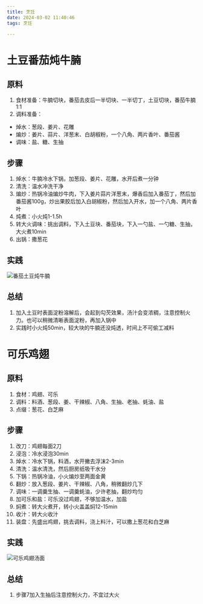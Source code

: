 ```yaml
---
title: 烹饪
date: 2024-03-02 11:40:46
tags: 烹饪

---
```


# 土豆番茄炖牛腩

## 原料

1. 食材准备：牛腩切块，番茄去皮后一半切块、一半切丁，土豆切块，番茄牛腩1:1
2. 调料准备：

- 焯水：葱段、姜片、花雕
- 煸炒：姜片、蒜片、洋葱末、白胡椒粉，一个八角、两片香叶、番茄酱
- 调味：盐、糖、生抽

## 步骤

1. 焯水：牛腩冷水下锅，加葱段、姜片、花雕，水开后煮一分钟
2. 清洗：温水冲洗干净
3. 煸炒：热锅冷油煸炒牛肉，下入姜片蒜片洋葱末，爆香后加入番茄丁，然后加番茄酱100g，炒出果胶后加入白胡椒粉，然后加入开水，加一个八角、两片香叶
4. 炖煮：小火炖1-1.5h
5. 转大火调味：挑出调料，下入土豆块、番茄块，下入一勺盐、一勺糖、生抽，大火煮10min
6. 出锅：撒葱花

## 实践

![番茄土豆炖牛腩](image-20240302220752540.png)

## 总结

1. 加入土豆时表面淀粉溶解后，会起到勾芡效果，汤汁会变浓稠，注意控制火力。也可以稍微清晰表面淀粉，再加入锅中
2. 实践时小火炖50min，较大块的牛腩还没炖透，时间上不可偷工减料

# 可乐鸡翅

## 原料

1. 食材：鸡翅、可乐
2. 调料：料酒、葱段、姜、干辣椒、八角、生抽、老抽、蚝油、盐
3. 点缀：葱花、白芝麻

## 步骤

1. 改刀：鸡翅每面2刀
2. 浸泡：冷水浸泡30min
3. 焯水：冷水下锅，料酒，水开撇去浮沫2-3min
4. 清洗：温水清洗，然后厨房纸吸干水分
5. 下锅：热锅冷油，小火煸炒至两面金黄
6. 翻炒：放入葱段、姜片、干辣椒、八角，稍微翻炒几下
7. 调味：一调羹生抽、一调羹蚝油，少许老抽，翻炒均匀
8. 加可乐和盐：可乐没过鸡翅，不够加温水，加盐
9. 焖煮：转大火煮开，转小火盖盖焖12-15min
10. 收汁：转大火收汁
11. 装盘：先盛出鸡翅，挑去调料，浇上料汁，可以撒上葱花和白芝麻

## 实践

![可乐鸡翅汤面](image-20240302135626476.png)

## 总结

1. 步骤7加入生抽后注意控制火力，不宜过大火
